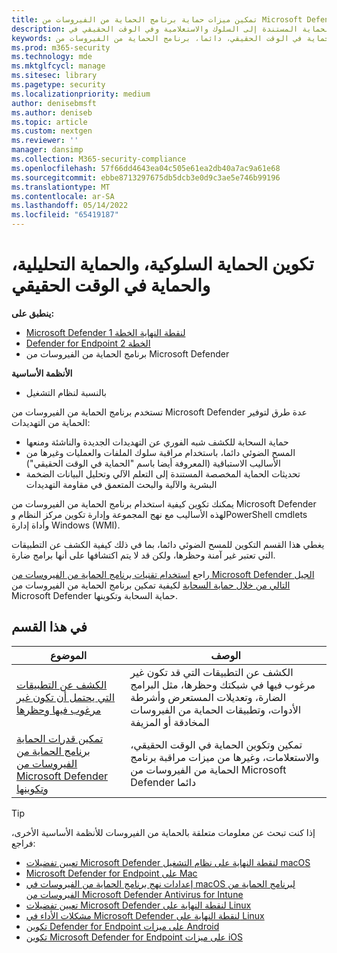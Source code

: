 ```yaml
---
title: تمكين ميزات حماية برنامج الحماية من الفيروسات من Microsoft Defender وتكوينها
description: تمكين الحماية المستندة إلى السلوك والاستعلامية وفي الوقت الحقيقي في Microsoft Defender AV.
keywords: استيائية، تعلم آلي، مراقبة السلوك، الحماية في الوقت الحقيقي، دائما، برنامج الحماية من الفيروسات من Microsoft Defender، مكافحة البرامج الضارة، الأمان، Defender
ms.prod: m365-security
ms.technology: mde
ms.mktglfcycl: manage
ms.sitesec: library
ms.pagetype: security
ms.localizationpriority: medium
author: denisebmsft
ms.author: deniseb
ms.topic: article
ms.custom: nextgen
ms.reviewer: ''
manager: dansimp
ms.collection: M365-security-compliance
ms.openlocfilehash: 57f66dd4643ea04c505e61ea2db40a7ac9a61e68
ms.sourcegitcommit: ebbe8713297675db5dcb3e0d9c3ae5e746b99196
ms.translationtype: MT
ms.contentlocale: ar-SA
ms.lasthandoff: 05/14/2022
ms.locfileid: "65419187"
---
```

# <a name="configure-behavioral-heuristic-and-real-time-protection"></a>تكوين الحماية السلوكية، والحماية التحليلية، والحماية في الوقت الحقيقي


**ينطبق على:**

- [Microsoft Defender لنقطة النهاية الخطة 1](https://go.microsoft.com/fwlink/p/?linkid=2154037)
- [Defender for Endpoint الخطة 2](https://go.microsoft.com/fwlink/p/?linkid=2154037)
- برنامج الحماية من الفيروسات من Microsoft Defender 

**الأنظمة الأساسية**
- بالنسبة لنظام التشغيل

تستخدم برنامج الحماية من الفيروسات من Microsoft Defender عدة طرق لتوفير الحماية من التهديدات:

- حماية السحابة للكشف شبه الفوري عن التهديدات الجديدة والناشئة ومنعها
- المسح الضوئي دائما، باستخدام مراقبة سلوك الملفات والعمليات وغيرها من الأساليب الاستباقية (المعروفة أيضا باسم "الحماية في الوقت الحقيقي")
- تحديثات الحماية المخصصة المستندة إلى التعلم الآلي وتحليل البيانات الضخمة البشرية والآلية والبحث المتعمق في مقاومة التهديدات

يمكنك تكوين كيفية استخدام برنامج الحماية من الفيروسات من Microsoft Defender لهذه الأساليب مع نهج المجموعة وإدارة تكوين مركز النظام وPowerShell cmdlets وأداة إدارة Windows (WMI).

يغطي هذا القسم التكوين للمسح الضوئي دائما، بما في ذلك كيفية الكشف عن التطبيقات التي تعتبر غير آمنة وحظرها، ولكن قد لا يتم اكتشافها على أنها برامج ضارة.

راجع [استخدام تقنيات برنامج الحماية من الفيروسات من Microsoft Defender الجيل التالي من خلال حماية السحابة](cloud-protection-microsoft-defender-antivirus.md) لكيفية تمكين برنامج الحماية من الفيروسات من Microsoft Defender حماية السحابة وتكوينها.

## <a name="in-this-section"></a>في هذا القسم

| الموضوع|الوصف |
|---|---|
| [الكشف عن التطبيقات التي يحتمل أن تكون غير مرغوب فيها وحظرها](detect-block-potentially-unwanted-apps-microsoft-defender-antivirus.md)| الكشف عن التطبيقات التي قد تكون غير مرغوب فيها في شبكتك وحظرها، مثل البرامج الضارة، وتعديلات المستعرض وأشرطة الأدوات، وتطبيقات الحماية من الفيروسات المخادقة أو المزيفة |
| [تمكين قدرات الحماية برنامج الحماية من الفيروسات من Microsoft Defender وتكوينها](configure-real-time-protection-microsoft-defender-antivirus.md)|تمكين وتكوين الحماية في الوقت الحقيقي، والاستعلامات، وغيرها من ميزات مراقبة برنامج الحماية من الفيروسات من Microsoft Defender دائما |

> [!TIP]
> إذا كنت تبحث عن معلومات متعلقة بالحماية من الفيروسات للأنظمة الأساسية الأخرى، فراجع:
> - [تعيين تفضيلات Microsoft Defender لنقطة النهاية على نظام التشغيل macOS](mac-preferences.md)
> - [Microsoft Defender for Endpoint على Mac](microsoft-defender-endpoint-mac.md)
> - [إعدادات نهج برنامج الحماية من الفيروسات في macOS لبرنامج الحماية من الفيروسات من Microsoft Defender Antivirus for Intune](/mem/intune/protect/antivirus-microsoft-defender-settings-macos)
> - [تعيين تفضيلات Microsoft Defender لنقطة النهاية على Linux](linux-preferences.md)
> - [مشكلات الأداء في Microsoft Defender لنقطة النهاية على Linux](microsoft-defender-endpoint-linux.md)
> - [تكوين Defender for Endpoint على ميزات Android](android-configure.md)
> - [تكوين Microsoft Defender for Endpoint على ميزات iOS](ios-configure-features.md)
